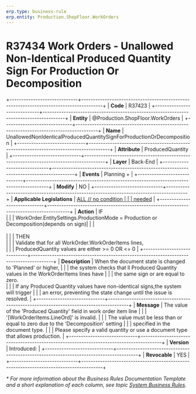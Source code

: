 ```yaml
---
erp.type: business-rule
erp.entity: Production.ShopFloor.WorkOrders
---
```


# R37434 Work Orders - Unallowed Non-Identical Produced Quantity Sign For Production Or Decomposition
+-----------------------------+---------------------------------------------------------------------------------------+
| **Code**                    | R37423                                                                                |
+-----------------------------+---------------------------------------------------------------------------------------+
| **Entity**                  | @Production.ShopFloor.WorkOrders                                                      |
+-----------------------------+---------------------------------------------------------------------------------------+
| **Name**                    | UnallowedNonIdenticalProducedQuantitySignForProductionOrDecomposition                 |
+-----------------------------+---------------------------------------------------------------------------------------+
| **Attribute**               | ProducedQuantity                                                                      |
+-----------------------------+---------------------------------------------------------------------------------------+
| **Layer**                   | Back-End                                                                              |
+-----------------------------+---------------------------------------------------------------------------------------+
| **Events**                  | Planning +                                                                            |
+-----------------------------+---------------------------------------------------------------------------------------+
| **Modify**                  | NO                                                                                    |
+-----------------------------+---------------------------------------------------------------------------------------+
| **Applicable Legislations** | [ALL // no condition                                                                  |
|                             | needed](xref:applicable-legislations)                                                 |
+-----------------------------+---------------------------------------------------------------------------------------+
| **Action**                  | IF<br/>                                                                               |
|                             | WorkOrder.EntitySettings.ProductionMode = Production or Decomposition(depends on sign)|
|                             | <br/><br/>                                                                            |
|                             | THEN<br/>                                                                             |
|                             | Validate that for all WorkOrder.WorkOrderItems lines, <br/>                           |
|                             | ProducedQuantity values are either >= 0 OR <= 0                                       |
+-----------------------------+---------------------------------------------------------------------------------------+
| **Description**             | When the document state is changed to 'Planned' or higher,                            |
|                             | the system checks that ll Produced Quantity values in the WorkOrderItems lines have   |
|                             | the same sign or are equal to zero.<br/>                                              |
|                             | If any Produced Quantity values have non-identical signs,the system will trigger      |
|                             | an error, preventing the state change until the issue is resolved.                    |
+-----------------------------+---------------------------------------------------------------------------------------+
| **Message**                 | The value of the 'Produced Quantity' field in work order item line                    |
|                             | '[WorkOrderItems.LineOrd]' is invalid.                                                |
|                             | The value must be less than or equal to zero due to the 'Decomposition' setting       |
|                             | specified in the document type.                                                       |
|                             | Please specify a valid quantity or use a document type that allows production.        |
+-----------------------------+---------------------------------------------------------------------------------------+
| **Version**                 | Introduced:                                                                           |
+-----------------------------+---------------------------------------------------------------------------------------+
| **Revocable**               | YES                                                                                   |
+-----------------------------+---------------------------------------------------------------------------------------+

*\* For more information about the Business Rules Documentation Template and a short explanation of each column, see
topic [System Business Rules](../templates/template-description-system-business-rules.md).*
